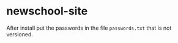 # newschool-site

After install put the passwords in the file `passwords.txt` that is not versioned.
